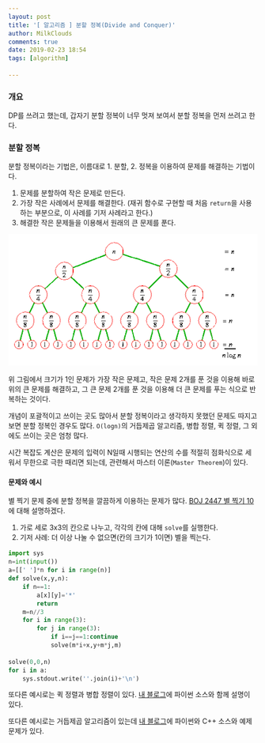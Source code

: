 ```yaml
---
layout: post
title: '[ 알고리즘 ] 분할 정복(Divide and Conquer)'
author: MilkClouds
comments: true
date: 2019-02-23 18:54
tags: [algorithm]

---
```



### 개요  
DP를 쓰려고 했는데, 갑자기 분할 정복이 너무 멋져 보여서 분할 정복을 먼저 쓰려고 한다.



### 분할 정복  
분할 정복이라는 기법은, 이름대로 1. 분할, 2. 정복을 이용하여 문제를 해결하는 기법이다.  


1. 문제를 분할하여 작은 문제로 만든다.  
2. 가장 작은 사례에서 문제를 해결한다. (재귀 함수로 구현할 때 처음 `return`을 사용하는 부분으로, 이 사례를 기저 사례라고 한다.)  
3. 해결한 작은 문제들을 이용해서 원래의 큰 문제를 푼다.  

![분할 정복](/files/div_and_conquer.gif)

위 그림에서 크기가 1인 문제가 가장 작은 문제고, 작은 문제 2개를 푼 것을 이용해 바로 위의 큰 문제를 해결하고, 그 큰 문제 2개를 푼 것을 이용해 더 큰 문제를 푸는 식으로 반복하는 것이다.
  


개념이 포괄적이고 쓰이는 곳도 많아서 분할 정복이라고 생각하지 못했던 문제도 따지고 보면 분할 정복인 경우도 많다. `O(logn)`의 거듭제곱 알고리즘, 병합 정렬, 퀵 정렬, 그 외에도 쓰이는 곳은 엄청 많다.  


시간 복잡도 계산은 문제의 입력이 N일때 시행되는 연산의 수를 적절히 점화식으로 세워서 무한으로 극한 때리면 되는데, 관련해서 마스터 이론(`Master Theorem`)이 있다.  


#### 문제와 예시  
별 찍기 문제 중에 분할 정복을 깔끔하게 이용하는 문제가 많다. [BOJ 2447 별 찍기 10](https://www.acmicpc.net/problem/2447)에 대해 설명하겠다.  

1. 가로 세로 3x3의 칸으로 나누고, 각각의 칸에 대해 `solve`를 실행한다.  
2. 기저 사례: 더 이상 나눌 수 없으면(칸의 크기가 1이면) 별을 찍는다.  

```python
import sys
n=int(input())
a=[[' ']*n for i in range(n)]
def solve(x,y,n):
	if n==1:
		a[x][y]='*'
		return
	m=n//3
	for i in range(3):
		for j in range(3):
			if i==j==1:continue
			solve(m*i+x,y+m*j,m)

solve(0,0,n)
for i in a:
	sys.stdout.write(''.join(i)+'\n')
```


또다른 예시로는 퀵 정렬과 병합 정렬이 있다. [내 블로그](https://milkclouds.github.io/2019/02/15/%EC%A0%95%EB%A0%AC-%EC%95%8C%EA%B3%A0%EB%A6%AC%EC%A6%98-%EC%A0%95%EB%A6%AC/)에 파이썬 소스와 함께 설명이 있다.  


또다른 예시로는 거듭제곱 알고리즘이 있는데 [내 블로그](https://milkclouds.github.io/2019/01/20/%EA%B1%B0%EB%93%AD%EC%A0%9C%EA%B3%B1-%EC%95%8C%EA%B3%A0%EB%A6%AC%EC%A6%98/)에 파이썬와 C++ 소스와 예제 문제가 있다.  
